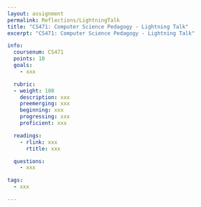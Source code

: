 ```yaml
---
layout: assignment
permalink: Reflections/LightningTalk
title: "CS471: Computer Science Pedagogy - Lightning Talk"
excerpt: "CS471: Computer Science Pedagogy - Lightning Talk"

info:
  coursenum: CS471
  points: 10
  goals:
    - xxx

  rubric:
  - weight: 100
    description: xxx
    preemerging: xxx
    beginning: xxx
    progressing: xxx
    proficient: xxx

  readings:
    - rlink: xxx
      rtitle: xxx

  questions:
    - xxx

tags:
  - xxx

---
```


